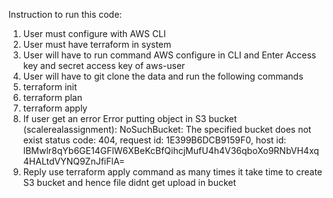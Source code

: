 Instruction to run this code:

1. User must configure with AWS CLI
2. User must have terraform in system
3. User will have to run command AWS configure in CLI and Enter Access key and secret access key of aws-user
4. User will have to git clone the data and run the following commands 
5. terraform init
6. terraform plan
7. terraform apply
8. If user get an error 
Error putting object in S3 bucket (scalerealassignment): NoSuchBucket: The specified bucket does not exist
        status code: 404, request id: 1E399B6DCB9159F0, host id: lBMwlr8qYb6GE14GFlW6XBeKcBfQihcjMufU4h4V36qboXo9RNbVH4xq4HALtdVYNQ9ZnJfiFlA=
9. Reply use terraform apply command as many times it take time to create S3 bucket and hence file didnt get upload in bucket
